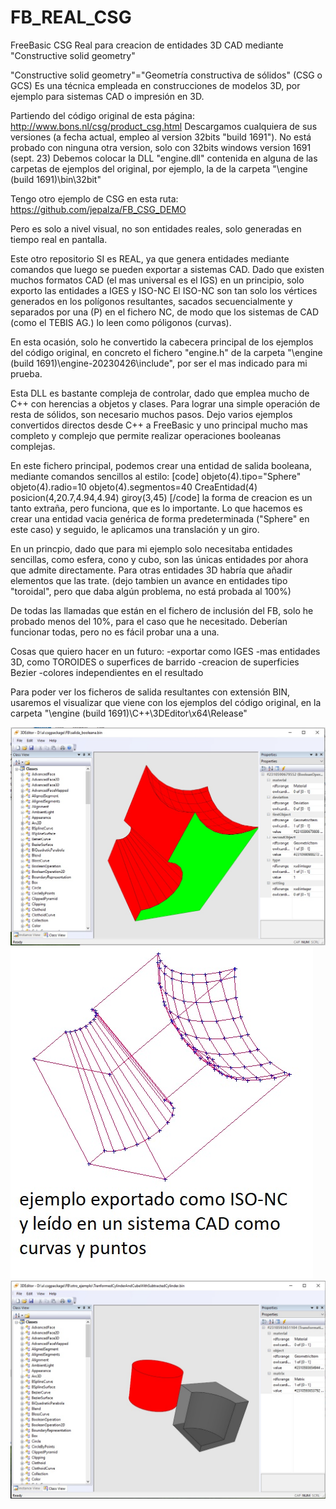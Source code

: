 # FB_REAL_CSG
FreeBasic CSG Real para creacion de entidades 3D CAD mediante "Constructive solid geometry"

"Constructive solid geometry"="Geometría constructiva de sólidos" (CSG o GCS)
Es una técnica empleada en construcciones de modelos 3D, por ejemplo para sistemas CAD o impresión en 3D.

Partiendo del código original de esta página:
http://www.bons.nl/csg/product_csg.html
Descargamos cualquiera de sus versiones (a fecha actual, empleo al version 32bits "build 1691").
No está probado con ninguna otra version, solo con 32bits windows version 1691 (sept. 23)
Debemos colocar la DLL "engine.dll" contenida en alguna de las carpetas de ejemplos del original, por ejemplo,
la de la carpeta "\engine (build 1691)\bin\32bit\"

Tengo otro ejemplo de CSG en esta ruta:
https://github.com/jepalza/FB_CSG_DEMO

Pero es solo a nivel visual, no son entidades reales, solo generadas en tiempo real en pantalla.

Este otro repositorio SI es REAL, ya que genera entidades mediante comandos que luego se pueden exportar a sistemas CAD.
Dado que existen muchos formatos CAD (el mas universal es el IGS) en un principio, solo exporto las entidades a IGES y ISO-NC
El ISO-NC son tan solo los vértices generados en los polígonos resultantes, sacados secuencialmente y separados por una (P) en el
fichero NC, de modo que los sistemas de CAD (como el TEBIS AG.) lo leen como póligonos (curvas).

En esta ocasión, solo he convertido la cabecera principal de los ejemplos del código original, en concreto el fichero 
"engine.h" de la carpeta "\engine (build 1691)\engine-20230426\include\", por ser el mas indicado para mi prueba.


Esta DLL es bastante compleja de controlar, dado que emplea mucho de C++ con herencias a objetos y clases.
Para lograr una simple operación de resta de sólidos, son necesario muchos pasos. 
Dejo varios ejemplos convertidos directos desde C++ a FreeBasic y uno principal mucho mas completo y complejo que permite realizar
operaciones booleanas complejas.

En este fichero principal, podemos crear una entidad de salida booleana, mediante comandos sencillos al estilo:
[code]
	objeto(4).tipo="Sphere"
	objeto(4).radio=10
	objeto(4).segmentos=40
	CreaEntidad(4)
	posicion(4,20.7,4.94,4.94)
	giroy(3,45)
[/code]
la forma de creacion es un tanto extraña, pero funciona, que es lo importante.
Lo que hacemos es crear una entidad vacia genérica de forma predeterminada ("Sphere" en este caso) y seguido, le aplicamos
una translación y un giro.

En un princpio, dado que para mi ejemplo solo necesitaba entidades sencillas, como esfera, cono y cubo, son las únicas entidades
por ahora que admite directamente. Para otras entidades 3D habría que añadir elementos que las trate. (dejo tambien un avance en entidades
tipo "toroidal", pero que daba algún problema, no está probada al 100%)

De todas las llamadas que están en el fichero de inclusión del FB, solo he probado menos del 10%, para el caso que he necesitado.
Deberían funcionar todas, pero no es fácil probar una a una.

Cosas que quiero hacer en un futuro:
-exportar como IGES
-mas entidades 3D, como TOROIDES o superfices de barrido
-creacion de superficies Bezier
-colores independientes en el resultado


Para poder ver los ficheros de salida resultantes con extensión BIN, usaremos el visualizar que viene con los ejemplos del código original, en la carpeta
"\engine (build 1691)\C++\3DEditor\x64\Release\"

![Imagen csgpkg1.jpg](https://github.com/jepalza/FB_REAL_CSG/blob/main/fotos/csgpkg1.jpg)
![Imagen csgpkg2.jpg](https://github.com/jepalza/FB_REAL_CSG/blob/main/fotos/csgpkg2.jpg)
![Imagen csgpkg4.jpg](https://github.com/jepalza/FB_REAL_CSG/blob/main/fotos/csgpkg4.jpg)

